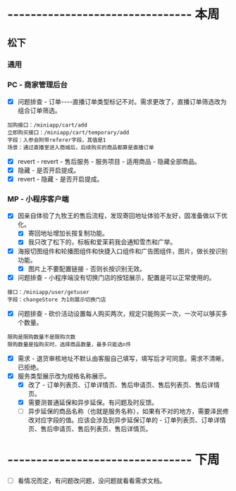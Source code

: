 # -------------------------------- 本周

## 松下
### 通用
### PC - 商家管理后台
* [x] 问题排查 - 订单----直播订单类型标记不对。需求更改了，直播订单筛选改为组合订单筛选。
```
加购接口：/miniapp/cart/add
立即购买接口：/miniapp/cart/temporary/add
字段：入参会附带referer字段，其值是1
场景：通过直播室进入商城后，后续购买的商品都算是直播订单
```
* [x] revert - revert - 售后服务 - 服务项目 - 适用商品 - 隐藏全部商品。
* [x] 隐藏 - 是否开启提成。
* [x] revert - 隐藏 - 是否开启提成。
### MP - 小程序客户端
* [x] 因亲自体验了九牧王的售后流程，发现寄回地址体验不友好，固准备做以下优化。
  - [x] 寄回地址增加长按复制功能。
  - [x] 我只改了松下的，标板和爱茉莉我会通知雪杰和广举。
* [x] 海报切图组件和轮播图组件和快捷入口组件和广告图组件，图片，做长按识别功能。
  - [x] 图片上不要配置链接 - 否则长按识别无效。
* [x] 问题排查 - 小程序端没有切换门店的按钮展示，配置是可以正常使用的。
```
接口：/miniapp/user/getuser
字段：changeStore 为1则展示切换门店
```
* [x] 问题排查 - 砍价活动设置每人购买两次，规定只能购买一次，一次可以够买多个数量。
```
限购是限购数量不是限购次数
限购数量是指购买时，选择商品数量，最多只能选n件
```
* [x] 需求 - 退货审核地址不默认由客服自己填写，填写后才可同意。需求不清晰，已拒绝。
* [x] 服务类型展示改为规格名称展示。
  - [x] 改了 - 订单列表页、订单详情页、售后申请页、售后列表页、售后详情页。
  - [x] 需要测普通延保和异步延保。有问题及时反馈。
  - [ ] 异步延保的商品名称（也就是服务名称），如果有不对的地方，需要泽民修改对应字段的值。应该会涉及到异步延保订单的 - 订单列表页、订单详情页、售后申请页、售后列表页、售后详情页。

# -------------------------------- 下周
* [ ] 看情况而定，有问题改问题，没问题就看看需求文档。
